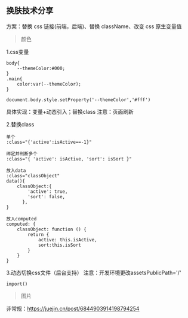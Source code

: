 ## 换肤技术分享
方案：替换 css 链接(前端，后端)、替换 className、改变 css 原生变量值
 > 颜色

1.css变量
```
body{
    --themeColor:#000;
}
.main{
    color:var(--themeColor);
}

document.body.style.setProperty('--themeColor','#fff')
```
具体实现：变量+动态引入；替换class
注意：页面刷新

2.替换class
```
单个
:class="{'active':isActive==-1}"

绑定并判断多个
:class="{ 'active': isActive, 'sort': isSort }"

放入data
:class="classObject"
data(){
    classObject:{
        'active': true,
        'sort': false,
      },
}

放入computed
computed: {
    classObject: function () {
        return {
            active: this.isActive,
            sort:this.isSort
        }
    }
}

```
3.动态切换css文件（后台支持）
注意：开发环境更改assetsPublicPath='/'
```
import()
```

 > 图片



非常规：https://juejin.cn/post/6844903914198794254